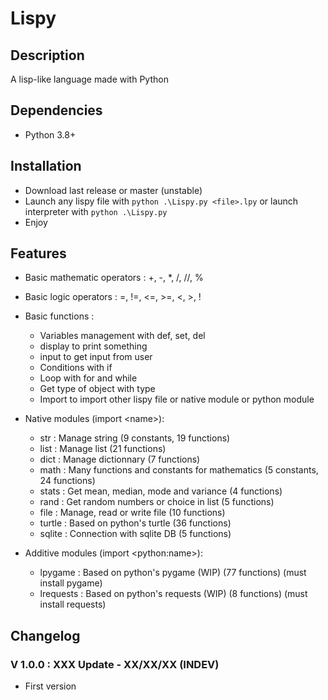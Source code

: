 # Lispy

## Description

A lisp-like language made with Python

## Dependencies

- Python 3.8+

## Installation

- Download last release or master (unstable)
- Launch any lispy file with `python .\Lispy.py <file>.lpy` or launch interpreter with `python .\Lispy.py`
- Enjoy

## Features

- Basic mathematic operators : +, -, *, /, //, %
- Basic logic operators : =, !=, <=, >=, <, >, !
- Basic functions :

  - Variables management with def, set, del
  - display to print something
  - input to get input from user
  - Conditions with if
  - Loop with for and while
  - Get type of object with type
  - Import to import other lispy file or native module or python module

- Native modules (import \<name>):

  - str : Manage string (9 constants, 19 functions)
  - list : Manage list (21 functions)
  - dict : Manage dictionnary (7 functions)
  - math : Many functions and constants for mathematics (5 constants, 24 functions)
  - stats : Get mean, median, mode and variance (4 functions)
  - rand : Get random numbers or choice in list (5 functions)
  - file : Manage, read or write file (10 functions)
  - turtle : Based on python's turtle (36 functions)
  - sqlite : Connection with sqlite DB (5 functions)

- Additive modules (import \<python:name>):

  - lpygame : Based on python's pygame (WIP) (77 functions) (must install pygame)
  - lrequests : Based on python's requests (WIP) (8 functions) (must install requests)

## Changelog

### V 1.0.0 : XXX Update - XX/XX/XX (INDEV)

- First version
